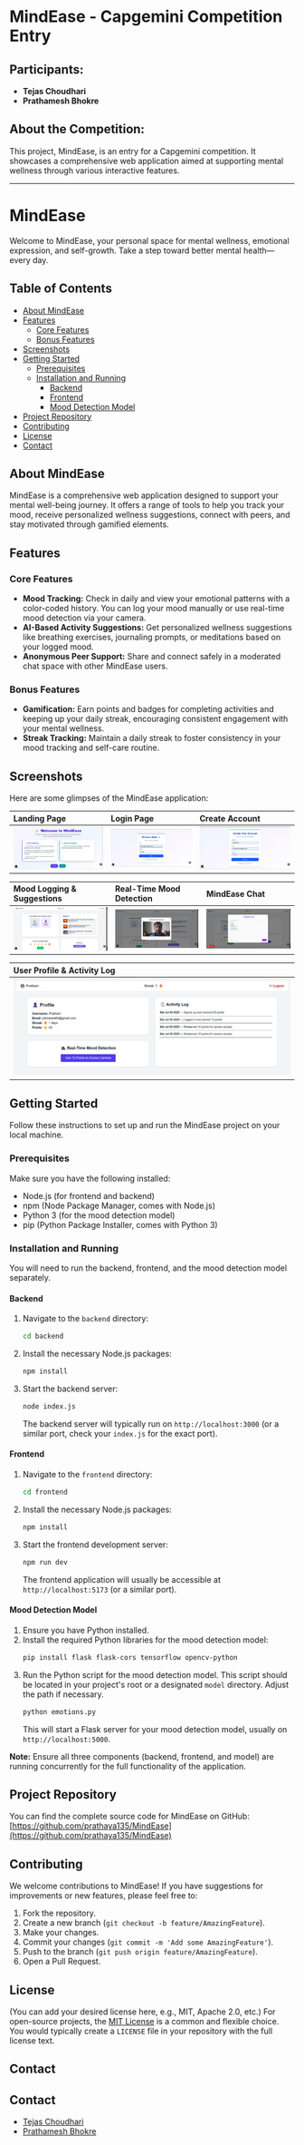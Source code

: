 # MindEase - Capgemini Competition Entry

## Participants:
* **Tejas Choudhari**
* **Prathamesh Bhokre**

## About the Competition:
This project, MindEase, is an entry for a Capgemini competition. It showcases a comprehensive web application aimed at supporting mental wellness through various interactive features.

---

# MindEase

Welcome to MindEase, your personal space for mental wellness, emotional expression, and self-growth. Take a step toward better mental health—every day.

## Table of Contents

- [About MindEase](#about-mindease)
- [Features](#features)
  - [Core Features](#core-features)
  - [Bonus Features](#bonus-features)
- [Screenshots](#screenshots)
- [Getting Started](#getting-started)
  - [Prerequisites](#prerequisites)
  - [Installation and Running](#installation-and-running)
    - [Backend](#backend)
    - [Frontend](#frontend)
    - [Mood Detection Model](#mood-detection-model)
- [Project Repository](#project-repository)
- [Contributing](#contributing)
- [License](#license)
- [Contact](#contact)

## About MindEase

MindEase is a comprehensive web application designed to support your mental well-being journey. It offers a range of tools to help you track your mood, receive personalized wellness suggestions, connect with peers, and stay motivated through gamified elements.

## Features

### Core Features

* **Mood Tracking:** Check in daily and view your emotional patterns with a color-coded history. You can log your mood manually or use real-time mood detection via your camera.
* **AI-Based Activity Suggestions:** Get personalized wellness suggestions like breathing exercises, journaling prompts, or meditations based on your logged mood.
* **Anonymous Peer Support:** Share and connect safely in a moderated chat space with other MindEase users.

### Bonus Features

* **Gamification:** Earn points and badges for completing activities and keeping up your daily streak, encouraging consistent engagement with your mental wellness.
* **Streak Tracking:** Maintain a daily streak to foster consistency in your mood tracking and self-care routine.

## Screenshots

Here are some glimpses of the MindEase application:

| Landing Page | Login Page | Create Account |
| :--- | :--- | :--- |
| ![Landing Page](./screenshots/img1.jpg) | ![Login Page](./screenshots/img2.jpg?raw=true) | ![Create Account](./screenshots/img3.jpg?raw=true) |

| Mood Logging & Suggestions | Real-Time Mood Detection | MindEase Chat |
| :--- | :--- | :--- |
| ![Mood Logging](./screenshots/img4.jpg?raw=true) | ![Real-Time Detection](./screenshots/img5.jpg?raw=true) | ![Chat Room](./screenshots/img6.jpg?raw=true) |

| User Profile & Activity Log |
| :--- |
| ![User profile](./screenshots/img7.jpg?raw=true) |

## Getting Started

Follow these instructions to set up and run the MindEase project on your local machine.

### Prerequisites

Make sure you have the following installed:

* Node.js (for frontend and backend)
* npm (Node Package Manager, comes with Node.js)
* Python 3 (for the mood detection model)
* pip (Python Package Installer, comes with Python 3)

### Installation and Running

You will need to run the backend, frontend, and the mood detection model separately.

#### Backend

1.  Navigate to the `backend` directory:
    ```bash
    cd backend
    ```
2.  Install the necessary Node.js packages:
    ```bash
    npm install
    ```
3.  Start the backend server:
    ```bash
    node index.js
    ```
    The backend server will typically run on `http://localhost:3000` (or a similar port, check your `index.js` for the exact port).

#### Frontend

1.  Navigate to the `frontend` directory:
    ```bash
    cd frontend
    ```
2.  Install the necessary Node.js packages:
    ```bash
    npm install
    ```
3.  Start the frontend development server:
    ```bash
    npm run dev
    ```
    The frontend application will usually be accessible at `http://localhost:5173` (or a similar port).

#### Mood Detection Model

1.  Ensure you have Python installed.
2.  Install the required Python libraries for the mood detection model:
    ```bash
    pip install flask flask-cors tensorflow opencv-python
    ```
3.  Run the Python script for the mood detection model. This script should be located in your project's root or a designated `model` directory. Adjust the path if necessary.
    ```bash
    python emotions.py
    ```
    This will start a Flask server for your mood detection model, usually on `http://localhost:5000`.

**Note:** Ensure all three components (backend, frontend, and model) are running concurrently for the full functionality of the application.

## Project Repository

You can find the complete source code for MindEase on GitHub:
[https://github.com/prathaya135/MindEase](https://github.com/prathaya135/MindEase)

## Contributing

We welcome contributions to MindEase! If you have suggestions for improvements or new features, please feel free to:

1.  Fork the repository.
2.  Create a new branch (`git checkout -b feature/AmazingFeature`).
3.  Make your changes.
4.  Commit your changes (`git commit -m 'Add some AmazingFeature'`).
5.  Push to the branch (`git push origin feature/AmazingFeature`).
6.  Open a Pull Request.

## License

(You can add your desired license here, e.g., MIT, Apache 2.0, etc.)
For open-source projects, the [MIT License](https://opensource.org/licenses/MIT) is a common and flexible choice. You would typically create a `LICENSE` file in your repository with the full license text.

## Contact

## Contact

- [Tejas Choudhari](https://github.com/tejashcoudhari25)
- [Prathamesh Bhokre](https://github.com/prathaya135)
